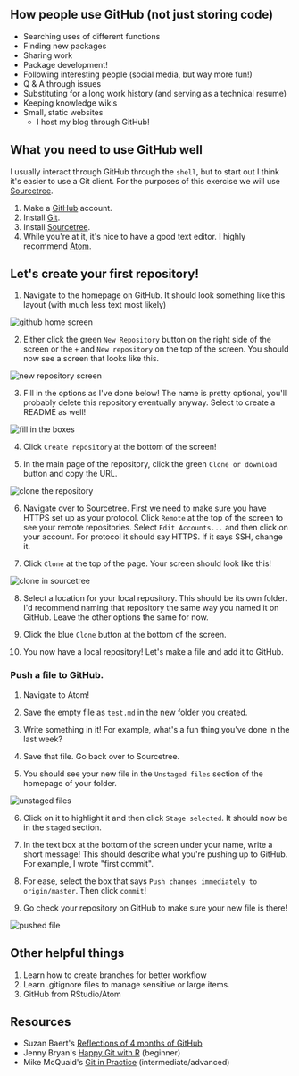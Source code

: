 
## How people use GitHub (not just storing code)

* Searching uses of different functions
* Finding new packages
* Sharing work
* Package development!
* Following interesting people (social media, but way more fun!)
* Q & A through issues
* Substituting for a long work history (and serving as a technical resume)
* Keeping knowledge wikis
* Small, static websites
  * I host my blog through GitHub!

## What you need to use GitHub well

I usually interact through GitHub through the `shell`, but to start out I think it's easier to use a Git client. For the purposes of this exercise we will use [Sourcetree](https://www.sourcetreeapp.com/).

1. Make a [GitHub](https://github.com/) account.
2. Install [Git](https://git-scm.com/).
3. Install [Sourcetree](https://www.sourcetreeapp.com/).
4. While you're at it, it's nice to have a good text editor. I highly recommend [Atom](https://atom.io/).

## Let's create your first repository!

1. Navigate to the homepage on GitHub. It should look something like this layout (with much less text most likely)

![github home screen](images/home-screen.JPG)

2. Either click the green `New Repository` button on the right side of the screen or the `+` and `New repository` on the top of the screen. You should now see a screen that looks like this.

![new repository screen](images/new-repo.JPG)

3. Fill in the options as I've done below! The name is pretty optional, you'll probably delete this repository eventually anyway. Select to create a README as well!

![fill in the boxes](images/fill-in-repo.JPG)

4. Click `Create repository` at the bottom of the screen!

5. In the main page of the repository, click the green `Clone or download` button and copy the URL.

![clone the repository](images/clone.JPG)

6. Navigate over to Sourcetree. First we need to make sure you have HTTPS set up as your protocol. Click `Remote` at the top of the screen to see your remote repositories. Select `Edit Accounts...` and then click on your account. For protocol it should say HTTPS. If it says SSH, change it.

7. Click `Clone` at the top of the page. Your screen should look like this!

![clone in sourcetree](images/clone-source.JPG)

8. Select a location for your local repository. This should be its own folder. I'd recommend naming that repository the same way you named it on GitHub. Leave the other options the same for now.

9. Click the blue `Clone` button at the bottom of the screen.

10. You now have a local repository! Let's make a file and add it to GitHub.

### Push a file to GitHub.

1. Navigate to Atom!

2. Save the empty file as `test.md` in the new folder you created.

3. Write something in it! For example, what's a fun thing you've done in the last week?

4. Save that file. Go back over to Sourcetree.

5. You should see your new file in the `Unstaged files` section of the homepage of your folder.

![unstaged files](images/test-file.JPG)

6. Click on it to highlight it and then click `Stage selected`. It should now be in the `staged` section.

7. In the text box at the bottom of the screen under your name, write a short message! This should describe what you're pushing up to GitHub. For example, I wrote "first commit".

8. For ease, select the box that says `Push changes immediately to origin/master`. Then click `commit`!

9. Go check your repository on GitHub to make sure your new file is there!

![pushed file](images/push.JPG)

## Other helpful things

1. Learn how to create branches for better workflow
2. Learn .gitignore files to manage sensitive or large items.
3. GitHub from RStudio/Atom

## Resources

* Suzan Baert's [Reflections of 4 months of GitHub](https://suzan.rbind.io/2018/03/reflections-4-months-of-github/)
* Jenny Bryan's [Happy Git with R](http://happygitwithr.com/) (beginner)
* Mike McQuaid's [Git in Practice](https://github.com/GitInPractice/GitInPractice#readme) (intermediate/advanced)
